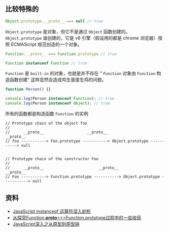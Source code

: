 ## 比较特殊的

```js
Object.prototype.__proto__ === null // true
```

`Object.prototype` 是对象，但它不是通过 `Object` 函数创建的。`Object.prototype` 谁创建的，它是 v8 引擎（假设用的都是 chrome 浏览器）按照 ECMAScript 规范创造的一个对象。

```js
Function.__proto__ === Function.prototype // true

Function instanceof Function // true
```

`Function` 是 `built-in` 的对象，也就是并不存在 “ `Function` 对象由 `Function` 构造函数创建” 这样显然会造成鸡生蛋蛋生鸡的问题。

```js
function Person() {}   

console.log(Person instanceof Function); // true
console.log(Person instanceof Object); // true
```

所有的函数都是构造函数 `Function` 的实例

```
// Prototype chain of the object foo
//
//      __proto__                   __proto__                     __proto__
// foo -----------> Foo.prototype -----------> Object.prototype -----------> null


// Prototype chain of the constructor Foo
//
//      __proto__                        __proto__                      __proto__
// Foo -----------> Function.prototype -----------> Object.prototype -----------> null
```

## 资料

+   [JavaScript instanceof 运算符深入剖析](https://www.ibm.com/developerworks/cn/web/1306_jiangjj_jsinstanceof/index.html)
+   [从探究Function.__proto__===Function.prototype过程中的一些收获](https://github.com/jawil/blog/issues/13)
+   [JavaScript深入之从原型到原型链](https://github.com/mqyqingfeng/Blog/issues/2)